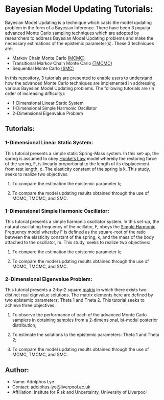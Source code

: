 # Bayesian Model Updating Tutorials: 

Bayesian Model Updating is a technique which casts the model updating problem in the form of a Bayesian Inference. There have been 3 popular advanced Monte Carlo sampling techniques which are adopted by researchers to address Bayesian Model Updating problems and make the necessary estimations of the epistemic parameter(s). These 3 techniques are:

* Markov Chain Monte Carlo [(MCMC)](https://doi.org/10.1093/biomet/57.1.97)
* Transitional Markov Chain Monte Carlo [(TMCMC)](https://doi.org/10.1061/(ASCE)0733-9399(2007)133:7(816))
* Sequential Monte Carlo [(SMC)](https://www.jstor.org/stable/3879283)

In this repository, 3 tutorials are presented to enable users to understand how the advanced Monte Carlo techniques are implemented in addressing various Bayesian Model Updating problems. The following tutorials are (in order of increasing difficulty):

* 1-Dimensional Linear Static System
* 1-Dimensional Simple Harmonic Oscillator
* 2-Dimensional Eigenvalue Problem

## Tutorials:

### 1-Dimensional Linear Static System:

This tutorial presents a simple static Spring-Mass system. In this set-up, the spring is assumed to obey [Hooke's Law](http://latex.codecogs.com/svg.latex?F%3D-k%5Ccdot%7Bd%7D) model whereby the restoring force of the spring, F, is linearly proportional to the length of its displacement from rest length, d. The elasticity constant of the spring is k. This study, seeks to realize two objectives: 

1. To compare the estimation the epistemic parameter k;

2. To compare the model updating results obtained through the use of MCMC, TMCMC, and SMC.

### 1-Dimensional Simple Harmonic Oscillator:

This tutorial presents a simple harmonic oscillator system. In this set-up, the natural oscillating frequency of the ocillator, F, obeys the [Simple Harmonic Frequency](http://latex.codecogs.com/svg.latex?F%3D%5Csqrt%7B%5Cfrac%7Bk%7D%7Bm%7D%7D) model whereby F is defined as the square-root of the ratio between the elasticity constant of the spring, k, and the mass of the body attached to the oscillator, m. This study, seeks to realize two objectives: 

1. To compare the estimation the epistemic parameter k;

2. To compare the model updating results obtained through the use of MCMC, TMCMC, and SMC.

### 2-Dimensional Eigenvalue Problem:

This tutorial presents a 2-by-2 square [matrix](http://latex.codecogs.com/svg.latex?%5Cbegin%7Bpmatrix%7D%0D%0A%7B%5Ctheta_1%7D%2B%7B%5Ctheta_2%7D%26-%7B%5Ctheta_2%7D%5C%5C-%7B%5Ctheta_2%7D%26%7B%5Ctheta_2%7D%5C%5C%0D%0A%5Cend%7Bpmatrix%7D) in which there exists two distinct real eignvalue solutions. The matrix elements here are defined by two epistemic parameters: Theta 1 and Theta 2. This tutorial seeks to achieve three objectives:

1. To observe the performance of each of the advanced Monte Carlo samplers in obtaining samples from a 2-dimensional, bi-modal posterior distribution;

2. To estimate the solutions to the epistemic parameters: Theta 1 and Theta 2;

3. To compare the model updating results obtained through the use of MCMC, TMCMC, and SMC.


## Author:
* Name: Adolphus Lye
* Contact: adolphus.lye@liverpool.ac.uk
* Affiliation: Insitute for Risk and Uncertainty, University of Liverpool
